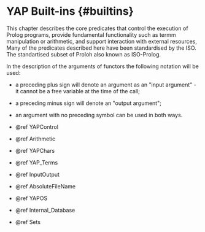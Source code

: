 YAP Built-ins					{#builtins}
=================

This chapter describes the core predicates  that control the execution of
Prolog programs, provide fundamental functionality such as termm manipulation or arithmetic, and support interaction with external
resources, Many of the predicates described here have been standardised by the ISO. The standartised subset of Proloh also known as ISO-Prolog.                                                                                                                                                                                                     

In the description of the arguments of functors the following notation
will be used:

+ a preceding plus sign will denote an argument as an "input
argument" - it cannot be a free variable at the time of the call;
+ a preceding minus sign will denote an "output argument";
+ an argument with no preceding symbol can be used in both ways.
+ @ref YAPControl

+ @ref Arithmetic

+ @ref YAPChars

+ @ref YAP_Terms

+ @ref InputOutput

+ @ref AbsoluteFileName

+ @ref YAPOS

+ @ref Internal_Database

+ @ref Sets
